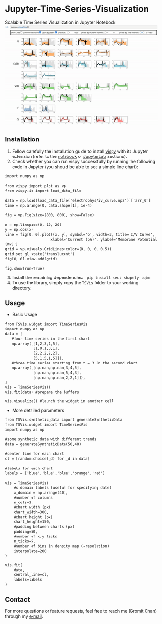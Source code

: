
# Jupyter-Time-Series-Visualization
Scalable Time Series Visualization in Jupyter Notebook
![](time-series-demo.gif)

## Installation

 1. Follow carefully the installation guide to install [vispy](https://vispy.org/installation.html) with its Jupyter extension (refer to the [notebook](https://vispy.org/installation.html#jupyter-notebook-extension) or [JupyterLab](https://vispy.org/installation.html#jupyterlab) sections).
 2. Check whether you can run vispy successfully by running the following code in Jupyter (you should be able to see a simple line chart):
 ```
import numpy as np

from vispy import plot as vp
from vispy.io import load_data_file

data = np.load(load_data_file('electrophys/iv_curve.npz'))['arr_0']
time = np.arange(0, data.shape[1], 1e-4)

fig = vp.Fig(size=(800, 800), show=False)

x = np.linspace(0, 10, 20)
y = np.cos(x)
line = fig[0, 0].plot((x, y), symbol='o', width=3, title='I/V Curve',
                      xlabel='Current (pA)', ylabel='Membrane Potential (mV)')
grid = vp.visuals.GridLines(color=(0, 0, 0, 0.5))
grid.set_gl_state('translucent')
fig[0, 0].view.add(grid)

fig.show(run=True)
 ```

 3. Install the remaining dependencies: ``` pip install sect shapely tqdm```
 4. To use the library, simply copy the `TSVis` folder to your working directory.
 
 ## Usage
 - Basic Usage
 ```
from TSVis.widget import TimeSeriesVis
import numpy as np
data = [
    #four time series in the first chart
    np.array([[1,2,3,4,5],
              [1,0,1,0,1],
              [2,2,2,2,2],
              [5,1,5,1,5]]),
    #three time series starting from t = 3 in the second chart
    np.array([[np.nan,np.nan,3,4,5],
              [np.nan,np.nan,5,4,3],
              [np.nan,np.nan,2,2,1]]), 
]
vis = TimeSeriesVis()
vis.fit(data) #prepare the buffers
 ```
 ```
 vis.visualize() #launch the widget in another cell
 ```
 
 - More detailed parameters
```
from TSVis.synthetic_data import generateSyntheticData
from TSVis.widget import TimeSeriesVis
import numpy as np

#some synthetic data with different trends
data = generateSyntheticData(50,40) 

#center line for each chart
cl = [random.choice(_d) for _d in data]

#labels for each chart
labels = ['blue','blue','blue','orange','red']

vis = TimeSeriesVis(
    #x domain labels (useful for specifying date)
    x_domain = np.arange(40),
    #number of columns
    n_cols=3,
    #chart width (px)
    chart_width=300,
    #chart height (px)
    chart_height=150,
    #padding between charts (px)
    padding=50,
    #number of x,y ticks
    n_ticks=5,
    #number of bins in density map (~resolution)
    interpolate=200
)
```
```
vis.fit(
    data,
    central_line=cl,
    labels=labels
)
```

## Contact
For more questions or feature requests, feel free to reach me (Gromit Chan) through my [e-mail](mailto:gromit.chan@nyu.edu?subject=[TSVis]%20Source%20Han%20Sans).